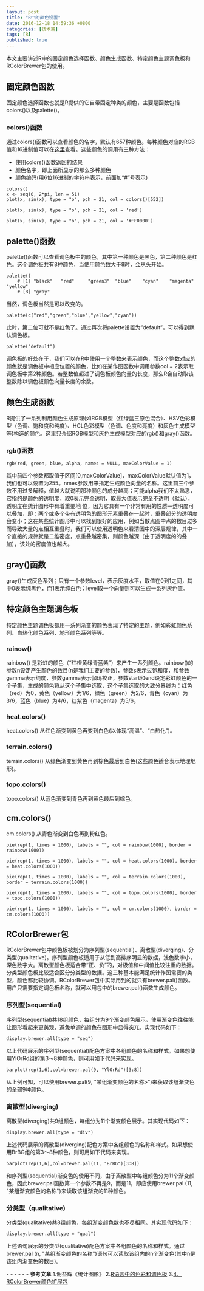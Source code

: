 ```yaml
---
layout: post
title: "R中的颜色设置"
date: 2016-12-18 14:59:36 +0800
categories: [技术篇]
tags: [R]
published: true
---
```

本文主要讲述R中的固定颜色选择函数、颜色生成函数、特定颜色主题调色板和RColorBrewer包的使用。

## 固定颜色函数

固定颜色选择函数也就是R提供的它自带固定种类的颜色，主要是函数包括colors()以及palette()。

### colors()函数

通过colors()函数可以查看颜色的名字，默认有657种颜色。每种颜色对应的RGB值和16进制值可以在[这里](https://xukuang.github.io/blog/images/rcolor.pdf)查看。这些颜色的调用有三种方法：

* 使用colors()函数返回的结果
* 颜色名字，即上面所显示的那么多种颜色
* 颜色编码(用6位16进制的字符串表示，前面加“#”号表示)

```
colors()
x <- seq(0, 2*pi, len = 51)
plot(x, sin(x), type = "o", pch = 21, col = colors()[552])

plot(x, sin(x), type = "o", pch = 21, col = 'red')

plot(x, sin(x), type = "o", pch = 21, col = '#FF0000')
```

## palette()函数

palette()函数可以查看调色板中的颜色，其中第一种颜色是黑色，第二种颜色是红色。这个调色板共有8种颜色，当使用颜色数大于8时，会从头开始。

```
palette()
	# [1] "black"   "red"     "green3"  "blue"    "cyan"    "magenta" "yellow" 
	# [8] "gray"
```

当然，调色板当然是可以改变的。

```
palette(c("red","green","blue","yellow","cyan"))
```

此时，第二位可就不是红色了。通过再次将palette设置为”default”，可以得到默认调色板。

```
palette("default")
```

调色板的好处在于，我们可以在R中使用一个整数来表示颜色，而这个整数对应的颜色就是调色板中相应位置的颜色，比如在某作图函数中调用参数col = 2表示取调色板中第2种颜色。若整数值超过了调色板颜色向量的长度，那么R会自动取该整数除以调色板颜色向量长度的余数。

## 颜色生成函数

R提供了一系列利用颜色生成原理(如RGB模型（红绿蓝三原色混合）、HSV色彩模型（色调、饱和度和纯度）、HCL色彩模型（色调、色度和亮度）和灰色生成模型等)构造的颜色。这里只介绍RGB模型和灰色生成模型对应的rgb()和gray()函数。

### rgb()函数

```
rgb(red, green, blue, alpha, names = NULL, maxColorValue = 1)
```

其中前四个参数都取值于区间[0,maxColorValue]，maxColorValue默认值为1，我们也可以设置为255。nmes参数用来指定生成颜色向量的名称。这里前三个参数不用过多解释，值越大就说明那种颜色的成分越高；可能alpha我们不太熟悉，它指的是颜色的透明度，取0表示完全透明，取最大值表示完全不透明（默认），透明度在统计图形中有着重要地
位，因为它具有一个非常有用的性质—透明度可以叠加，即：两个或多个带有透明色的图形元素重叠在一起时，重叠部分的透明度会变小；这在某些统计图形中可以找到很好的应用，例如当散点图中点的数目过多而导致大量的点相互重叠时，我们可以使用透明色来看清图中的深层规律，其中一个直接的规律就是二维密度，点重叠越密集，则颜色越深（由于透明度的的叠加），该处的密度值也越大。

## gray()函数

gray()生成灰色系列；只有一个参数level，表示灰度水平，取值在0到1之间，其中0表示纯黑色，而1表示纯白色；level取一个向量则可以生成一系列灰色值。

## 特定颜色主题调色板

特定颜色主题调色板都用一系列渐变的颜色表现了特定的主题，例如彩虹颜色系列、白热化颜色系列、地形颜色系列等等。
### rainow()

rainbow() 是彩虹的颜色（“红橙黄绿青蓝紫”）来产生一系列颜色。rainbow()的参数n设定产生颜色的数目(n是我们主要的参数)，参数s表示过饱和度，和参数gamma表示纯度，参数gamma表示伽玛校正，参数start和end设定彩虹颜色的一个子集，生成的颜色将从这个子集中选取，这个子集选取的大致分界线为：红色（red）为0，黄色（yellow）为1/6，绿色（green）为2/6，青色（cyan）为3/6，蓝色（blue）为4/6，红紫色（magenta）为5/6。

### heat.colors()

heat.colors() 从红色渐变到黄色再变到白色(以体现“高温”、“白热化”)。

### terrain.colors()
terrain.colors() 从绿色渐变到黄色再到棕色最后到白色(这些颜色适合表示地理地形)。

### topo.colors()

topo.colors() 从蓝色渐变到青色再到黄色最后到棕色。

## cm.colors() 

cm.colors() 从青色渐变到白色再到粉红色。

```
pie(rep(1, times = 1000), labels = "", col = rainbow(1000), border = rainbow(1000))

pie(rep(1, times = 1000), labels = "", col = heat.colors(1000), border = heat.colors(1000))

pie(rep(1, times = 1000), labels = "", col = terrain.colors(1000), border = terrain.colors(1000))

pie(rep(1, times = 1000), labels = "", col = topo.colors(1000), border = topo.colors(1000))

pie(rep(1, times = 1000), labels = "", col = cm.colors(1000), border = cm.colors(1000))
```

## RColorBrewer包

RColorBrewer包中颜色板被划分为序列型(sequential)、离散型(diverging)、分类型(qualitative)。序列型颜色板适用于从低到高排序明显的数据，浅色数字小，深色数字大。离散型颜色板适合带“正、负”的，对极值和中间值比较注重的数据。分类型颜色板比较适合区分分类型的数据。这三种基本能满足统计作图需要的类型，颜色都比较协调。RColorBrewer包中实际用到的就只有brewer.pal()函数。用户只需要指定调色板名称，就可以用包中的brewer.pal()函数生成颜色。

### 序列型(sequential)

序列型(sequential)共18组颜色，每组分为9个渐变颜色展示。使用渐变色往往能让图形看起来更美观，避免单调的颜色在图形中显得突兀。实现代码如下：

```
display.brewer.all(type = "seq")
```

以上代码展示的序列型(sequential)配色方案中各组颜色的名称和样式。如果想使用YlOrRd组的第3～8种颜色，则可用如下代码来实现。

```
barplot(rep(1,6),col=brewer.pal(9, "YlOrRd")[3:8])
```

从上例可知，可以使用brewer.pal(9, "某组渐变颜色的名称>")来获取该组渐变色的全部9种颜色。

### 离散型(diverging)

离散型(diverging)共9组颜色，每组分为11个渐变颜色展示。其实现代码如下：

````
display.brewer.all(type = "div")
````

上述代码展示的离散型(diverging)配色方案中各组颜色的名称和样式。如果想使用BrBG组的第3～8种颜色，则可用如下代码来实现。

```
barplot(rep(1,6),col=brewer.pal(11, "BrBG")[3:8])
```

和序列型(sequential)渐变色的使用不同，由于离散型中每组颜色分为11个渐变颜色，因此brewer.pal函数第一个参数不再是9，而是11，即应使用brewer.pal (11, "某组渐变颜色的名称")来读取该组渐变的11种颜色。

### 分类型（qualitative)

分类型(qualitative)共8组颜色，每组渐变颜色数也不尽相同。其实现代码如下：

```
display.brewer.all(type = "qual")
```

上述语句展示的分类型(qualitative)配色方案中各组颜色的名称和样式。通过brewer.pal (n, "某组渐变颜色的名称")语句可以读取该组内的n个渐变色(其中n是该组内渐变色的数目)。

\- - - - - -
**参考文章**
1.谢益辉《统计图形》
2.[R语言中的色彩和调色板](http://iccm.cc/colors-and-palettes-in-r-language/)
3.[4．RColorBrewer颜色扩展包](http://book.2cto.com/201408/45552.html)